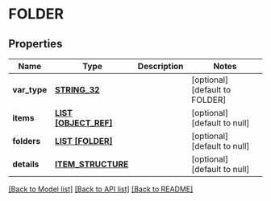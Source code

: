# FOLDER

## Properties
Name | Type | Description | Notes
------------ | ------------- | ------------- | -------------
**var_type** | [**STRING_32**](STRING_32.md) |  | [optional] [default to FOLDER]
**items** | [**LIST [OBJECT_REF]**](ObjectRef.md) |  | [optional] [default to null]
**folders** | [**LIST [FOLDER]**](Folder.md) |  | [optional] [default to null]
**details** | [**ITEM_STRUCTURE**](ItemStructure.md) |  | [optional] [default to null]

[[Back to Model list]](../README.md#documentation-for-models) [[Back to API list]](../README.md#documentation-for-api-endpoints) [[Back to README]](../README.md)


